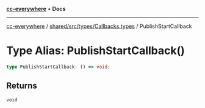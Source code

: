 [**cc-everywhere**](../../../../../index.md) • **Docs**

***

[cc-everywhere](../../../../../index.md) / [shared/src/types/Callbacks.types](../index.md) / PublishStartCallback

# Type Alias: PublishStartCallback()

```ts
type PublishStartCallback: () => void;
```

## Returns

`void`
